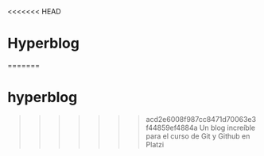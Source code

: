 <<<<<<< HEAD
# Hyperblog
=======
# hyperblog
>>>>>>> acd2e6008f987cc8471d70063e3f44859ef4884a
Un blog increíble para el curso de Git y Github en Platzi
